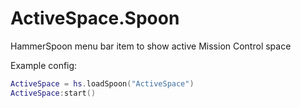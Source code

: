 # ActiveSpace.Spoon
HammerSpoon menu bar item to show active Mission Control space

Example config:
```lua
ActiveSpace = hs.loadSpoon("ActiveSpace")
ActiveSpace:start()
```
